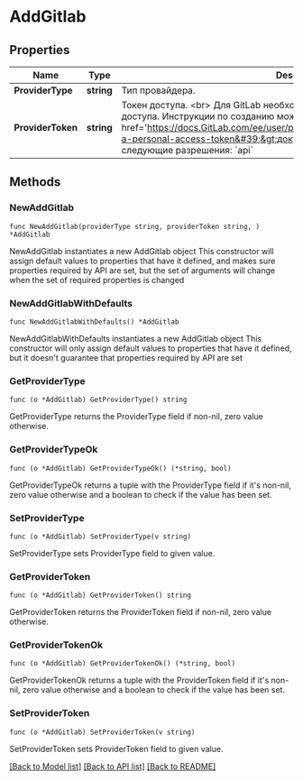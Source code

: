 # AddGitlab

## Properties

Name | Type | Description | Notes
------------ | ------------- | ------------- | -------------
**ProviderType** | **string** | Тип провайдера. | 
**ProviderToken** | **string** | Токен доступа. &lt;br&gt; Для GitLab необходимо использовать персональный токен доступа. Инструкции по созданию можно найти в &lt;a target&#x3D;&#39;_blank&#39; href&#x3D;&#39;https://docs.GitLab.com/ee/user/profile/personal_access_tokens.html#create-a-personal-access-token&#39;&gt;документации GitLab&lt;/a&gt;. &lt;br&gt; Установите следующие разрешения: &#x60;api&#x60; | 

## Methods

### NewAddGitlab

`func NewAddGitlab(providerType string, providerToken string, ) *AddGitlab`

NewAddGitlab instantiates a new AddGitlab object
This constructor will assign default values to properties that have it defined,
and makes sure properties required by API are set, but the set of arguments
will change when the set of required properties is changed

### NewAddGitlabWithDefaults

`func NewAddGitlabWithDefaults() *AddGitlab`

NewAddGitlabWithDefaults instantiates a new AddGitlab object
This constructor will only assign default values to properties that have it defined,
but it doesn't guarantee that properties required by API are set

### GetProviderType

`func (o *AddGitlab) GetProviderType() string`

GetProviderType returns the ProviderType field if non-nil, zero value otherwise.

### GetProviderTypeOk

`func (o *AddGitlab) GetProviderTypeOk() (*string, bool)`

GetProviderTypeOk returns a tuple with the ProviderType field if it's non-nil, zero value otherwise
and a boolean to check if the value has been set.

### SetProviderType

`func (o *AddGitlab) SetProviderType(v string)`

SetProviderType sets ProviderType field to given value.


### GetProviderToken

`func (o *AddGitlab) GetProviderToken() string`

GetProviderToken returns the ProviderToken field if non-nil, zero value otherwise.

### GetProviderTokenOk

`func (o *AddGitlab) GetProviderTokenOk() (*string, bool)`

GetProviderTokenOk returns a tuple with the ProviderToken field if it's non-nil, zero value otherwise
and a boolean to check if the value has been set.

### SetProviderToken

`func (o *AddGitlab) SetProviderToken(v string)`

SetProviderToken sets ProviderToken field to given value.



[[Back to Model list]](../README.md#documentation-for-models) [[Back to API list]](../README.md#documentation-for-api-endpoints) [[Back to README]](../README.md)


